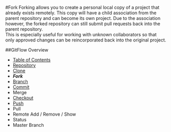 #Fork
Forking allows you to create a personal local copy of a project that already exists remotely. 
This copy will have a child association from the parent repository and can become its own project.
Due to the association however, the forked repository can still submit pull requests back into the parent repository.   
This is especially useful for working with unknown collaborators so that only approved changes can be reincorporated back into the original project.

##GitFlow Overview
* [Table of Contents](./README.MD)
* [Repository](./Repository.md)
* [Clone](./Clones.md)
* _**Fork**_
* [Branch](./Branches.md)
* [Commit](./Commits.md)
* Merge
* [Checkout](./Checkout.md)
* [Push](./Push.md)
* Pull 
* Remote Add / Remove / Show
* Status
* Master Branch 